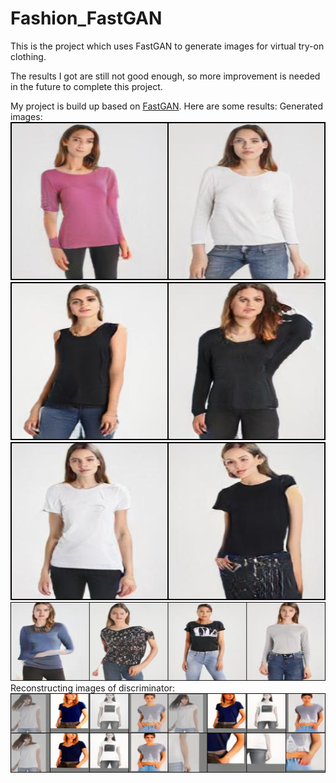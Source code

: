 ﻿# Fashion_FastGAN
This is the project which uses FastGAN to generate images for virtual try-on clothing.

The results I got are still not good enough, so more improvement is needed in the future to complete this project.

My project is build up based on [FastGAN](https://github.com/odegeasslbc/FastGAN-pytorch).
Here are some results:
Generated images:
![pic1](results/164000.jpg) 
![pic2](results/60000.jpg)
![pic3](results/70000.jpg)
![pic4](results/99000.jpg)
Reconstructing images of discriminator:
![pic5](results/rec_99000.jpg)
